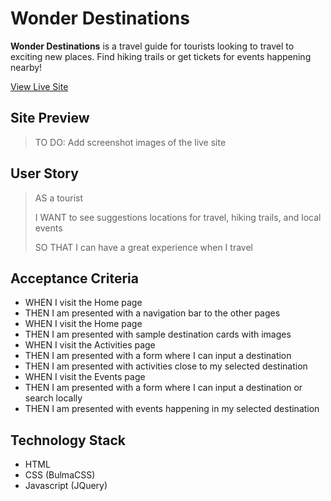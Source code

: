 # Wonder Destinations

**Wonder Destinations** is a travel guide for tourists looking to travel to exciting new places. Find hiking trails or get tickets for events happening nearby!

[View Live Site](https://carlosrrdev.github.io/wonder-destinations/)

## Site Preview

> TO DO: Add screenshot images of the live site

## User Story

> AS a tourist
>
> I WANT to see suggestions locations for travel, hiking trails, and local events
>
> SO THAT I can have a great experience when I travel

## Acceptance Criteria

- WHEN I visit the Home page
- THEN I am presented with a navigation bar to the other pages
- WHEN I visit the Home page
- THEN I am presented with sample destination cards with images
- WHEN I visit the Activities page
- THEN I am presented with a form where I can input a destination
- THEN I am presented with activities close to my selected destination
- WHEN I visit the Events page
- THEN I am presented with a form where I can input a destination or search locally
- THEN I am presented with events happening in my selected destination

## Technology Stack

- HTML
- CSS (BulmaCSS)
- Javascript (JQuery)
